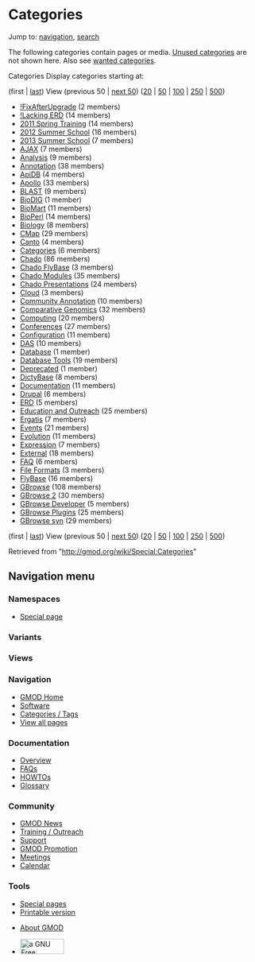 <div id="mw-page-base" class="noprint">

</div>

<div id="mw-head-base" class="noprint">

</div>

<div id="content" class="mw-body" role="main">

<span id="top"></span>

<div id="mw-js-message" style="display:none;">

</div>



# <span dir="auto">Categories</span>

<div id="bodyContent">

<div id="contentSub">

</div>

<div id="jump-to-nav" class="mw-jump">

Jump to: [navigation](#mw-navigation), [search](#p-search)

</div>

<div id="mw-content-text">

<div class="mw-spcontent">

The following categories contain pages or media. [Unused
categories](/wiki/Special:UnusedCategories "Special:UnusedCategories")
are not shown here. Also see [wanted
categories](/wiki/Special:WantedCategories "Special:WantedCategories").

Categories Display categories starting at: 

(first \|
<a href="/mediawiki/index.php?title=Special:Categories&amp;dir=prev"
class="mw-lastlink" rel="last" title="Special:Categories">last</a>) View
(previous 50 \| <a
href="/mediawiki/index.php?title=Special:Categories&amp;offset=GBrowse_syn"
class="mw-nextlink" rel="next" title="Special:Categories">next 50</a>)
(<a
href="/mediawiki/index.php?title=Special:Categories&amp;offset=&amp;limit=20"
class="mw-numlink" title="Special:Categories">20</a> \| <a
href="/mediawiki/index.php?title=Special:Categories&amp;offset=&amp;limit=50"
class="mw-numlink" title="Special:Categories">50</a> \| <a
href="/mediawiki/index.php?title=Special:Categories&amp;offset=&amp;limit=100"
class="mw-numlink" title="Special:Categories">100</a> \| <a
href="/mediawiki/index.php?title=Special:Categories&amp;offset=&amp;limit=250"
class="mw-numlink" title="Special:Categories">250</a> \| <a
href="/mediawiki/index.php?title=Special:Categories&amp;offset=&amp;limit=500"
class="mw-numlink" title="Special:Categories">500</a>)

- <a
  href="/mediawiki/index.php?title=Category:!FixAfterUpgrade&amp;action=edit&amp;redlink=1"
  class="new"
  title="Category:!FixAfterUpgrade (page does not exist)">!FixAfterUpgrade</a>‏‎
  (2 members)
- [!Lacking ERD](/wiki/Category:!Lacking_ERD "Category:!Lacking ERD")‏‎
  (14 members)
- [2011 Spring
  Training](/wiki/Category:2011_Spring_Training "Category:2011 Spring Training")‏‎
  (14 members)
- [2012 Summer
  School](/wiki/Category:2012_Summer_School "Category:2012 Summer School")‏‎
  (16 members)
- <a
  href="/mediawiki/index.php?title=Category:2013_Summer_School&amp;action=edit&amp;redlink=1"
  class="new"
  title="Category:2013 Summer School (page does not exist)">2013 Summer
  School</a>‏‎ (7 members)
- [AJAX](/wiki/Category:AJAX "Category:AJAX")‏‎ (7 members)
- [Analysis](/wiki/Category:Analysis "Category:Analysis")‏‎ (9 members)
- [Annotation](/wiki/Category:Annotation "Category:Annotation")‏‎ (38
  members)
- [ApiDB](/wiki/Category:ApiDB "Category:ApiDB")‏‎ (4 members)
- [Apollo](/wiki/Category:Apollo "Category:Apollo")‏‎ (33 members)
- [BLAST](/wiki/Category:BLAST "Category:BLAST")‏‎ (9 members)
- <a
  href="/mediawiki/index.php?title=Category:BioDIG&amp;action=edit&amp;redlink=1"
  class="new" title="Category:BioDIG (page does not exist)">BioDIG</a>‏‎
  (1 member)
- [BioMart](/wiki/Category:BioMart "Category:BioMart")‏‎ (11 members)
- [BioPerl](/wiki/Category:BioPerl "Category:BioPerl")‏‎ (14 members)
- [Biology](/wiki/Category:Biology "Category:Biology")‏‎ (8 members)
- [CMap](/wiki/Category:CMap "Category:CMap")‏‎ (29 members)
- <a
  href="/mediawiki/index.php?title=Category:Canto&amp;action=edit&amp;redlink=1"
  class="new" title="Category:Canto (page does not exist)">Canto</a>‏‎ (4
  members)
- [Categories](/wiki/Category:Categories "Category:Categories")‏‎ (6
  members)
- [Chado](/wiki/Category:Chado "Category:Chado")‏‎ (86 members)
- [Chado FlyBase](/wiki/Category:Chado_FlyBase "Category:Chado FlyBase")‏‎
  (3 members)
- [Chado Modules](/wiki/Category:Chado_Modules "Category:Chado Modules")‏‎
  (35 members)
- [Chado
  Presentations](/wiki/Category:Chado_Presentations "Category:Chado Presentations")‏‎
  (24 members)
- <a
  href="/mediawiki/index.php?title=Category:Cloud&amp;action=edit&amp;redlink=1"
  class="new" title="Category:Cloud (page does not exist)">Cloud</a>‏‎ (3
  members)
- [Community
  Annotation](/wiki/Category:Community_Annotation "Category:Community Annotation")‏‎
  (10 members)
- [Comparative
  Genomics](/wiki/Category:Comparative_Genomics "Category:Comparative Genomics")‏‎
  (32 members)
- [Computing](/wiki/Category:Computing "Category:Computing")‏‎ (20
  members)
- [Conferences](/wiki/Category:Conferences "Category:Conferences")‏‎ (27
  members)
- [Configuration](/wiki/Category:Configuration "Category:Configuration")‏‎
  (11 members)
- [DAS](/wiki/Category:DAS "Category:DAS")‏‎ (10 members)
- <a
  href="/mediawiki/index.php?title=Category:Database&amp;action=edit&amp;redlink=1"
  class="new" title="Category:Database (page does not exist)">Database</a>‏‎
  (1 member)
- [Database
  Tools](/wiki/Category:Database_Tools "Category:Database Tools")‏‎ (19
  members)
- <a
  href="/mediawiki/index.php?title=Category:Deprecated&amp;action=edit&amp;redlink=1"
  class="new"
  title="Category:Deprecated (page does not exist)">Deprecated</a>‏‎ (1
  member)
- [DictyBase](/wiki/Category:DictyBase "Category:DictyBase")‏‎ (8 members)
- [Documentation](/wiki/Category:Documentation "Category:Documentation")‏‎
  (11 members)
- [Drupal](/wiki/Category:Drupal "Category:Drupal")‏‎ (6 members)
- [ERD](/wiki/Category:ERD "Category:ERD")‏‎ (5 members)
- [Education and
  Outreach](/wiki/Category:Education_and_Outreach "Category:Education and Outreach")‏‎
  (25 members)
- [Ergatis](/wiki/Category:Ergatis "Category:Ergatis")‏‎ (7 members)
- [Events](/wiki/Category:Events "Category:Events")‏‎ (21 members)
- [Evolution](/wiki/Category:Evolution "Category:Evolution")‏‎ (11
  members)
- [Expression](/wiki/Category:Expression "Category:Expression")‏‎ (7
  members)
- [External](/wiki/Category:External "Category:External")‏‎ (18 members)
- [FAQ](/wiki/Category:FAQ "Category:FAQ")‏‎ (6 members)
- <a
  href="/mediawiki/index.php?title=Category:File_Formats&amp;action=edit&amp;redlink=1"
  class="new" title="Category:File Formats (page does not exist)">File
  Formats</a>‏‎ (3 members)
- [FlyBase](/wiki/Category:FlyBase "Category:FlyBase")‏‎ (16 members)
- [GBrowse](/wiki/Category:GBrowse "Category:GBrowse")‏‎ (108 members)
- [GBrowse 2](/wiki/Category:GBrowse_2 "Category:GBrowse 2")‏‎ (30
  members)
- [GBrowse
  Developer](/wiki/Category:GBrowse_Developer "Category:GBrowse Developer")‏‎
  (5 members)
- [GBrowse
  Plugins](/wiki/Category:GBrowse_Plugins "Category:GBrowse Plugins")‏‎
  (25 members)
- [GBrowse syn](/wiki/Category:GBrowse_syn "Category:GBrowse syn")‏‎ (29
  members)

(first \|
<a href="/mediawiki/index.php?title=Special:Categories&amp;dir=prev"
class="mw-lastlink" rel="last" title="Special:Categories">last</a>) View
(previous 50 \| <a
href="/mediawiki/index.php?title=Special:Categories&amp;offset=GBrowse_syn"
class="mw-nextlink" rel="next" title="Special:Categories">next 50</a>)
(<a
href="/mediawiki/index.php?title=Special:Categories&amp;offset=&amp;limit=20"
class="mw-numlink" title="Special:Categories">20</a> \| <a
href="/mediawiki/index.php?title=Special:Categories&amp;offset=&amp;limit=50"
class="mw-numlink" title="Special:Categories">50</a> \| <a
href="/mediawiki/index.php?title=Special:Categories&amp;offset=&amp;limit=100"
class="mw-numlink" title="Special:Categories">100</a> \| <a
href="/mediawiki/index.php?title=Special:Categories&amp;offset=&amp;limit=250"
class="mw-numlink" title="Special:Categories">250</a> \| <a
href="/mediawiki/index.php?title=Special:Categories&amp;offset=&amp;limit=500"
class="mw-numlink" title="Special:Categories">500</a>)

</div>

</div>

<div class="printfooter">

Retrieved from "<http://gmod.org/wiki/Special:Categories>"

</div>

<div id="catlinks" class="catlinks catlinks-allhidden">

</div>

<div class="visualClear">

</div>

</div>

</div>

<div id="mw-navigation">

## Navigation menu

<div id="mw-head">



<div id="left-navigation">

<div id="p-namespaces" class="vectorTabs" role="navigation"
aria-labelledby="p-namespaces-label">

### Namespaces

- <span id="ca-nstab-special">[Special
  page](/wiki/Special:Categories "This is a special page, you cannot edit the page itself")</span>

</div>

<div id="p-variants" class="vectorMenu emptyPortlet" role="navigation"
aria-labelledby="p-variants-label">

### 

### Variants[](#)

<div class="menu">

</div>

</div>

</div>

<div id="right-navigation">

<div id="p-views" class="vectorTabs emptyPortlet" role="navigation"
aria-labelledby="p-views-label">

### Views

</div>



</div>



</div>

</div>

</div>

<div id="mw-panel">

<div id="p-logo" role="banner">

<a href="/wiki/Main_Page"
style="background-image: url(http://gmod.org/images/GMOD-cogs.png);"
title="Visit the main page"></a>

</div>

<div id="p-Navigation" class="portal" role="navigation"
aria-labelledby="p-Navigation-label">

### Navigation

<div class="body">

- <span id="n-GMOD-Home">[GMOD Home](/wiki/Main_Page)</span>
- <span id="n-Software">[Software](/wiki/GMOD_Components)</span>
- <span id="n-Categories-.2F-Tags">[Categories /
  Tags](/wiki/Categories)</span>
- <span id="n-View-all-pages">[View all
  pages](/wiki/Special:AllPages)</span>

</div>

</div>

<div id="p-Documentation" class="portal" role="navigation"
aria-labelledby="p-Documentation-label">

### Documentation

<div class="body">

- <span id="n-Overview">[Overview](/wiki/Overview)</span>
- <span id="n-FAQs">[FAQs](/wiki/Category:FAQ)</span>
- <span id="n-HOWTOs">[HOWTOs](/wiki/Category:HOWTO)</span>
- <span id="n-Glossary">[Glossary](/wiki/Glossary)</span>

</div>

</div>

<div id="p-Community" class="portal" role="navigation"
aria-labelledby="p-Community-label">

### Community

<div class="body">

- <span id="n-GMOD-News">[GMOD News](/wiki/GMOD_News)</span>
- <span id="n-Training-.2F-Outreach">[Training /
  Outreach](/wiki/Training_and_Outreach)</span>
- <span id="n-Support">[Support](/wiki/Support)</span>
- <span id="n-GMOD-Promotion">[GMOD
  Promotion](/wiki/GMOD_Promotion)</span>
- <span id="n-Meetings">[Meetings](/wiki/Meetings)</span>
- <span id="n-Calendar">[Calendar](/wiki/Calendar)</span>

</div>

</div>

<div id="p-tb" class="portal" role="navigation"
aria-labelledby="p-tb-label">

### Tools

<div class="body">

- <span id="t-specialpages"><a href="/wiki/Special:SpecialPages" accesskey="q"
  title="A list of all special pages [q]">Special pages</a></span>
- <span id="t-print"><a
  href="/mediawiki/index.php?title=Special:Categories&amp;printable=yes"
  rel="alternate" accesskey="p"
  title="Printable version of this page [p]">Printable version</a></span>

</div>

</div>

</div>

</div>

<div id="footer" role="contentinfo">

- <span id="footer-places-about">[About
  GMOD](/wiki/GMOD:About "GMOD:About")</span>

<!-- -->

- <span id="footer-copyrightico">[<img src="http://www.gnu.org/graphics/gfdl-logo-small.png" width="88"
  height="31" alt="a GNU Free Documentation License" />](http://www.gnu.org/licenses/fdl-1.3.html)</span>




</div>
